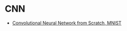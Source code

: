 # CNN

* [Convolutional Neural Network from Scratch, MNIST](https://www.kaggle.com/valentynsichkar/convolutional-neural-network-from-scratch-mnist/notebook)

